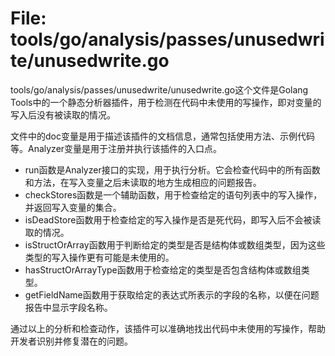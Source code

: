 # File: tools/go/analysis/passes/unusedwrite/unusedwrite.go

tools/go/analysis/passes/unusedwrite/unusedwrite.go这个文件是Golang Tools中的一个静态分析器插件，用于检测在代码中未使用的写操作，即对变量的写入后没有被读取的情况。

文件中的doc变量是用于描述该插件的文档信息，通常包括使用方法、示例代码等。Analyzer变量是用于注册并执行该插件的入口点。

- run函数是Analyzer接口的实现，用于执行分析。它会检查代码中的所有函数和方法，在写入变量之后未读取的地方生成相应的问题报告。
- checkStores函数是一个辅助函数，用于检查给定的语句列表中的写入操作，并返回写入变量的集合。
- isDeadStore函数用于检查给定的写入操作是否是死代码，即写入后不会被读取的情况。
- isStructOrArray函数用于判断给定的类型是否是结构体或数组类型，因为这些类型的写入操作更有可能是未使用的。
- hasStructOrArrayType函数用于检查给定的类型是否包含结构体或数组类型。
- getFieldName函数用于获取给定的表达式所表示的字段的名称，以便在问题报告中显示字段名称。

通过以上的分析和检查动作，该插件可以准确地找出代码中未使用的写操作，帮助开发者识别并修复潜在的问题。

